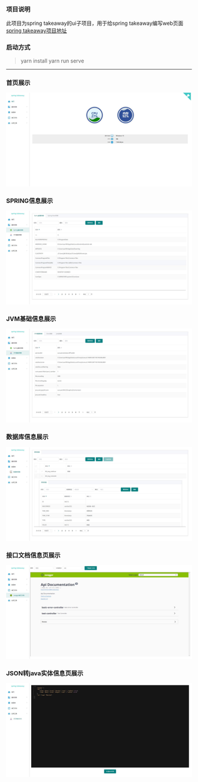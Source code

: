 
### 项目说明

此项目为spring takeaway的ui子项目，用于给spring takeaway编写web页面
[spring takeaway项目地址](https://github.com/tanghuibo/spring-takeaway)

### 启动方式

> yarn install 
> yarn run serve

------

### 首页展示

![cmd-markdown-logo](https://raw.githubusercontent.com/tanghuibo/spring-takeaway-ui/master/screenshot/%E9%A6%96%E9%A1%B5.jpg)

### SPRING信息展示

![cmd-markdown-logo](https://raw.githubusercontent.com/tanghuibo/spring-takeaway-ui/master/screenshot/spring%E4%BF%A1%E6%81%AF%E9%A1%B5.jpg)

### JVM基础信息展示

![cmd-markdown-logo](https://raw.githubusercontent.com/tanghuibo/spring-takeaway-ui/master/screenshot/jvm%E4%BF%A1%E6%81%AF%E9%A1%B5.jpg)


### 数据库信息展示

![cmd-markdown-logo](https://raw.githubusercontent.com/tanghuibo/spring-takeaway-ui/master/screenshot/%E6%95%B0%E6%8D%AE%E5%BA%93%E9%A1%B5%E9%9D%A2.jpg)

### 接口文档信息页展示

![cmd-markdown-logo](https://raw.githubusercontent.com/tanghuibo/spring-takeaway-ui/master/screenshot/%E6%8E%A5%E5%8F%A3%E6%96%87%E6%A1%A3%E4%BF%A1%E6%81%AF%E9%A1%B5.jpg)

### JSON转java实体信息页展示

![cmd-markdown-logo](https://raw.githubusercontent.com/tanghuibo/spring-takeaway-ui/master/screenshot/json%E8%BD%ACjava%E4%BF%A1%E6%81%AF%E9%A1%B5.jpg)